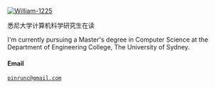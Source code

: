 [![William-1225](https://img.shields.io/badge/William--1225-blue?logo=github)](https://github.com/William-1225)

<p>悉尼大学计算机科学研究生在读</p>
<p>I'm currently pursuing a Master's degree in Computer Science at the Department of Engineering College, The University of Sydney.</p>

#### Email

<code>pinrunc@gmail.com</code>
